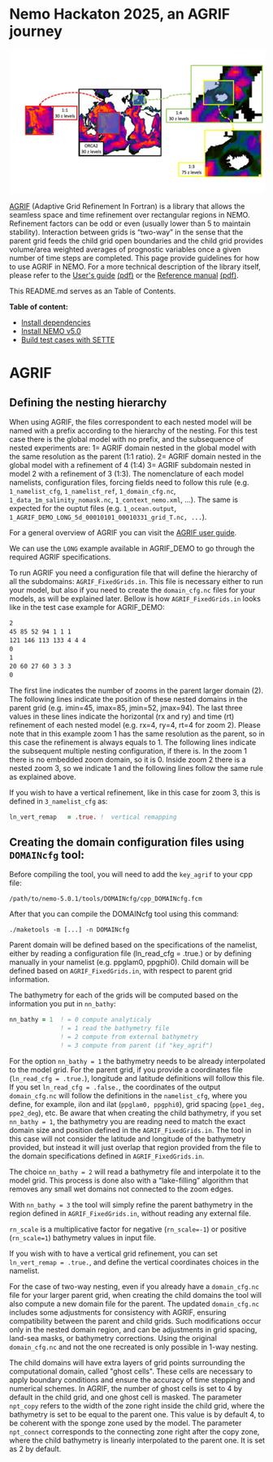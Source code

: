 # Nemo Hackaton 2025, an AGRIF journey
<p align="center">
  <img src="figures/AGRIF_DEMO_v4.2_no_cap.png" />
</p>

[AGRIF](https://agrif.imag.fr) (Adaptive Grid Refinement In Fortran) is a library that allows the seamless space and time refinement over rectangular regions in NEMO. Refinement factors can be odd or even (usually lower than 5 to maintain stability). Interaction between grids is “two-way” in the sense that the parent grid feeds the child grid open boundaries and the child grid provides volume/area weighted averages of prognostic variables once a given number of time steps are completed. This page provide guidelines for how to use AGRIF in NEMO. For a more technical description of the library itself, please refer to the [User's guide](https://agrif.imag.fr/agrifusersguide.html) [(pdf)](https://agrif.imag.fr/_downloads/agrifdoc_usersguide.pdf) or the [Reference manual](https://agrif.imag.fr/DoxygenGeneratedDoc/html/index.html) [(pdf)](https://agrif.imag.fr/_downloads/refman.pdf).

This README.md serves as an Table of Contents.

**Table of content:**
- [Install dependencies](chapters/Install_dependencies.md)
- [Install NEMO v5.0](chapters/Install_NEMO.md)
- [Build test cases with SETTE](chapters/Sette.md)



 
 
 # AGRIF
 ## Defining the nesting hierarchy
When using AGRIF, the files correspondent to each nested model will be named with a prefix according to the hierarchy of the nesting. For this test case there is the global model with no prefix, and the subsequence of nested experiments are:
1= AGRIF domain nested in the global model with the same resolution as the parent (1:1 ratio).
2= AGRIF domain nested in the global model with a refinement of 4 (1:4)
3= AGRIF subdomain nested in model 2 with a refinement of 3 (1:3).
The nomenclature of each model namelists, configuration files, forcing fields need to follow this rule (e.g. `1_namelist_cfg`, `1_namelist_ref`, `1_domain_cfg.nc`, `1_data_1m_salinity_nomask.nc`, `1_context_nemo.xml`, ...). The same is expected for the ouptut files (e.g. `1_ocean.output`, `1_AGRIF_DEMO_LONG_5d_00010101_00010331_grid_T.nc, ...`).

For a general overview of AGRIF you can visit the [AGRIF user guide](https://sites.nemo-ocean.io/user-guide/zooms.html).

We can use the  `LONG` example available in AGRIF_DEMO to go through the required AGRIF specifications.

To run AGRIF you need a configuration file that will define the hierarchy of all the subdomains: `AGRIF_FixedGrids.in`. This file is necessary either to run your model, but also if you need to create the `domain_cfg.nc` files for your models, as will be explained later.
Bellow is how `AGRIF_FixedGrids.in` looks like in the test case example for AGRIF_DEMO:
```txt
2
45 85 52 94 1 1 1
121 146 113 133 4 4 4
0
1
20 60 27 60 3 3 3
0
```
The first line indicates the number of zooms in the parent larger domain (2). The following lines indicate the position of these nested domains in the parent grid (e.g. imin=45, imax=85, jmin=52, jmax=94). The last three values in these lines indicate the horizontal (rx and ry) and time (rt) refinement of each nested model (e.g. rx=4, ry=4, rt=4 for zoom 2). Please note that in this example zoom 1 has the same resolution as the parent, so in this case the refinement is always equals to 1. The following lines indicate the subsequent multiple nesting configuration, if there is. In the zoom 1 there is no embedded zoom domain, so it is 0. Inside zoom 2 there is a nested zoom 3, so we indicate 1 and the following lines follow the same rule as explained above.

If you wish to have a vertical refinement, like in this case for zoom 3, this is defined in `3_namelist_cfg` as:
```fortran
ln_vert_remap   = .true. !  vertical remapping
 ```

## Creating the domain configuration files using `DOMAINcfg` tool:

Before compiling the tool, you will need to add the `key_agrif` to your cpp file:
```shell
/path/to/nemo-5.0.1/tools/DOMAINcfg/cpp_DOMAINcfg.fcm
```
After that you can compile the DOMAINcfg tool using this command:
```shell
./maketools -m [...] -n DOMAINcfg
```
Parent domain will be defined based on the specifications of the namelist, either by reading a configuration file (ln_read_cfg = .true.) or by defining manually in your namelist (e.g. ppglam0, ppgphi0).
Child domain will be defined based on `AGRIF_FixedGrids.in`, with respect to parent grid information.

The bathymetry for each of the grids will be computed based on the information you put in `nn_bathy`:
```fortran
nn_bathy = 1  ! = 0 compute analyticaly
              ! = 1 read the bathymetry file
              ! = 2 compute from external bathymetry
              ! = 3 compute from parent (if "key_agrif")
```

For the option `nn_bathy = 1` the bathymetry needs to be already interpolated to the model grid. For the parent grid, if you provide a coordinates file (`ln_read_cfg = .true.`), longitude and latitude definitions will follow this file. If you set `ln_read_cfg = .false.`, the coordinates of the output `domain_cfg.nc` will follow the definitions in the `namelist_cfg`, where you define, for example, ilon and ilat (`ppglam0, ppgphi0`),  grid spacing (`ppe1_deg, ppe2_deg`), etc.
Be aware that when creating the child bathymetry, if you set `nn_bathy = 1`, the bathymetry you are reading need to match the exact domain size and position defined in the `AGRIF_FixedGrids.in`. The tool in this case will not consider the latitude and longitude of the bathymetry provided, but instead it will just overlap that region provided from the file to the domain specifications defined in `AGRIF_FixedGrids.in`.

The choice `nn_bathy = 2` will read a bathymetry file and interpolate it to the model grid. This process is done also with a “lake-filling” algorithm that removes any small wet domains not connected to the zoom edges.

With `nn_bathy = 3` the tool will simply refine the parent bathymetry in the region defined in `AGRIF_FixedGrids.in`, without reading any external file.

`rn_scale` is a multiplicative factor for negative (`rn_scale=-1`) or positive (`rn_scale=1`) bathymetry values in input file.

If you wish with to have a vertical grid refinement, you can set `ln_vert_remap = .true.`, and define the vertical coordinates choices in the namelist.

For the case of two-way nesting, even if you already have a `domain_cfg.nc` file for your larger parent grid, when creating the child domains the tool will also compute a new domain file for the parent. The updated `domain_cfg.nc` includes some adjustments for consistency with AGRIF, ensuring compatibility between the parent and child grids. Such modifications occur only in the nested domain region, and can be adjustments in grid spacing, land-sea masks, or bathymetry corrections. Using the original `domain_cfg.nc` and not the one recreated is only possible in 1-way nesting.

The child domains will have extra layers of grid points surrounding the computational domain, called "ghost cells". These cells are necessary to apply boundary conditions and ensure the accuracy of time stepping and numerical schemes. In AGRIF, the number of ghost cells is set to 4 by default in the child grid, and one ghost cell is masked.
The parameter `npt_copy` refers to the width of the zone right inside the child grid, where the bathymetry is set to be equal to the parent one. This value is by default 4, to be coherent with the sponge zone used by the model.
The parameter `npt_connect` corresponds to the connecting zone right after the copy zone, where the child bathymetry is linearly interpolated to the parent one. It is set as 2 by default.
